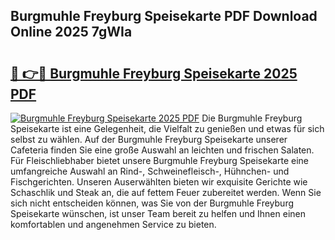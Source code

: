 ## Burgmuhle Freyburg Speisekarte PDF Download Online 2025 7gWIa

# <h2><a href="http://gccll4.nevu.top/?p=Burgmuhle+Freyburg+Speisekarte">🔗 👉🔴 Burgmuhle Freyburg Speisekarte 2025 PDF</a></h2>

[![Burgmuhle Freyburg Speisekarte 2025 PDF](https://i.imgur.com/dBaPXMq.png)](http://gccll4.nevu.top/?p=Burgmuhle+Freyburg+Speisekarte)
Die Burgmuhle Freyburg Speisekarte ist eine Gelegenheit, die Vielfalt zu genießen und etwas für sich selbst zu wählen. Auf der Burgmuhle Freyburg Speisekarte unserer Cafeteria finden Sie eine große Auswahl an leichten und frischen Salaten. Für Fleischliebhaber bietet unsere Burgmuhle Freyburg Speisekarte eine umfangreiche Auswahl an Rind-, Schweinefleisch-, Hühnchen- und Fischgerichten. Unseren Auserwählten bieten wir exquisite Gerichte wie Schaschlik und Steak an, die auf fettem Feuer zubereitet werden. Wenn Sie sich nicht entscheiden können, was Sie von der Burgmuhle Freyburg Speisekarte wünschen, ist unser Team bereit zu helfen und Ihnen einen komfortablen und angenehmen Service zu bieten.
